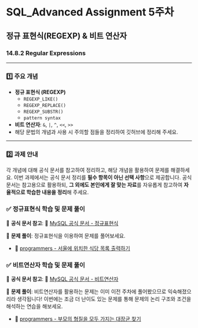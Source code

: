 # SQL_Advanced Assignment 5주차

## 정규 표현식(REGEXP) & 비트 연산자

### 14.8.2 Regular Expressions


---
### **1️⃣ 주요 개념**

- **정규 표현식 (REGEXP)**
    - `REGEXP_LIKE()`
    - `REGEXP_REPLACE()`
    - `REGEXP_SUBSTR()`
    - `pattern syntax`
- **비트 연산자**: `&`, `|`, `^`, `<<`, `>>`
- 해당 문법의 개념과 사용 시 주의할 점들을 정리하여 깃허브에 정리해 주세요.

---

### **2️⃣ 과제 안내**

각 개념에 대해 공식 문서를 참고하여 정리하고, 해당 개념을 활용하여 문제를 해결하세요.
이번 과제에서는 공식 문서 정리를 **필수 항목이 아닌 선택 사항**으로 제공합니다. 공식 문서는 참고용으로 활용하되, **그 외에도 본인에게 잘 맞는 자료**를 자유롭게 참고하여 **자율적으로 학습한 내용을 정리**해 주세요.

### **✅ 정규표현식 학습 및 문제 풀이**

📖 **공식 문서 참고**: 🔗 [MySQL 공식 문서 - 정규표현식](https://dev.mysql.com/doc/refman/8.0/en/regexp.html) 

📝 **문제 풀이**: 정규표현식을 이용하여 문제를 풀어보세요.

- 🔗 [programmers - 서울에 위치한 식당 목록 출력하기](https://school.programmers.co.kr/learn/courses/30/lessons/131118)

### **✅ 비트연산자 학습 및 문제 풀이**

📖 **공식 문서 참고**: 🔗 [MySQL 공식 문서 - 비트연산자](https://dev.mysql.com/doc/refman/8.0/en/bit-functions.html)

📝 **문제 풀이**: 비트연산자를 활용하는 문제는 이미 이전 주차에 풀어봤으므로 익숙해졌으리라 생각됩니다!  이번에는 조금 더 난이도 있는 문제를 통해 문제의 논리 구조와 조건을 해석하는 연습을 해보세요.

- 🔗 [programmers - 부모의 형질을 모두 가지는 대장균 찾기](https://school.programmers.co.kr/learn/courses/30/lessons/301647)